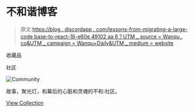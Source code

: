 # 不和谐博客

> 原文:[https://blog . discordapp . com/lessons-from-migrating-a-large-code base-to-react-16-e60e 49102 aa 6？UTM _ source = Wanqu . co&UTM _ campaign = Wanqu+Daily&UTM _ medium = website](https://blog.discordapp.com/lessons-from-migrating-a-large-codebase-to-react-16-e60e49102aa6?utm_source=wanqu.co&utm_campaign=Wanqu+Daily&utm_medium=website)

收藏品

社区

![Community](../Images/c90049441bbbd6b07a67c29f329d6555.png)

故事，聚光灯，和幕后的心脏和灵魂的不和:社区。

[View Collection](/category/community)